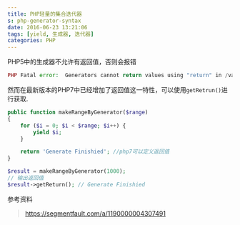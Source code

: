 ```yaml
---
title: PHP轻量的集合迭代器
s: php-generator-syntax
date: 2016-06-23 13:21:06
tags: [yield, 生成器, 迭代器]
categories: PHP
---
```




PHP5中的生成器不允许有返回值，否则会报错
```php
PHP Fatal error:  Generators cannot return values using "return" in /vagrant/queue.php on line 64
```
然而在最新版本的PHP7中已经增加了返回值这一特性，可以使用`getRetrun()`进行获取.
```php
public function makeRangeByGenerator($range)
{
    for ($i = 0; $i < $range; $i++) {
        yield $i;
    }

    return 'Generate Finishied'; //php7可以定义返回值
}

$result = makeRangeByGenerator(1000);
// 输出返回值
$result->getReturn(); // Generate Finishied
```




参考资料
> https://segmentfault.com/a/1190000004307491